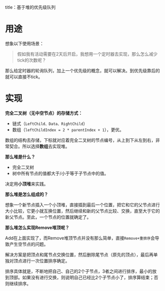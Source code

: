 title：基于堆的优先级队列

# 用途

想象以下使用场景：

> 假如我有活动需要在2天后开启，我想用一个定时器去实现，那么怎么减少tick的次数呢？

那么给定时器的轮询队列，加上一个优先级的概念，就可以解决。到优先级靠后的就可以直接不tick。

# 实现

**完全二叉树（无中空节点）的存储方式：**

* 链式（`LeftChild、Data、RightChild`）
* 数组（`leftChildIndex = 2 * parentIndex + 1`），更优。

数组的结构去存储，下标就对应着完全二叉树的节点编号，从上到下从左到右，非常契合。所以选择**数组**去实现堆。



**那么堆是什么？**

* 完全二叉树
* 树中所有节点的值都大于/小于等于子节点中的值。

决定用**小顶堆**来实践。



**那么堆是怎么组成的？**

想象一个新节点插入一个小顶堆，直接插到最后一个位置，把它和它的父节点进行大小比较，它更小就互换位置，然后继续和新的父节点比较、交换，直至大于它的新父节点。至此，一个节点的位置就确定了。

**那么堆怎么实现Remove堆顶呢？**

Add在上面实现了，而Remove堆顶节点并没有那么简单，直接`Remove+重排序`会导致产生空节点的问题。

解决方案是把顶点和尾节点交换位置，然后删除尾节点（原先的顶点），最后再单独对顶点进行一次位置排序确定。

排序具体就是，不断地把自己、自己的2个子节点，3者之间进行排序，最小的放到顶部。如果没有进行交换，则说明自己已经比2个子节点小了，排序算结束；否则继续排序。

